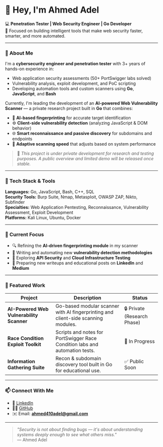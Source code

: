 # 👋 Hey, I'm Ahmed Adel  

💻 **Penetration Tester | Web Security Engineer | Go Developer**  
🎯 Focused on building intelligent tools that make web security faster, smarter, and more automated.  

---

### 🚀 About Me  

I'm a **cybersecurity engineer and penetration tester** with 3+ years of hands-on experience in:
- Web application security assessments (50+ PortSwigger labs solved)  
- Vulnerability analysis, exploit development, and PoC scripting  
- Developing automation tools and custom scanners using **Go**, **JavaScript**, and **Bash**  

Currently, I'm leading the development of an **AI-powered Web Vulnerability Scanner** — a private research project built in **Go** that combines:
- 🧩 **AI-based fingerprinting** for accurate target identification  
- ⚙️ **Client-side vulnerability detection** (analyzing JavaScript & DOM behavior)  
- 🌐 **Smart reconnaissance and passive discovery** for subdomains and endpoints  
- 🧠 **Adaptive scanning speed** that adjusts based on system performance  

> 🚧 *This project is under private development for research and testing purposes. A public overview and limited demo will be released once stable.*  

---

### 🧰 Tech Stack & Tools  

**Languages:** Go, JavaScript, Bash, C++, SQL  
**Security Tools:** Burp Suite, Nmap, Metasploit, OWASP ZAP, Nikto, Subfinder  
**Specialties:** Web Application Pentesting, Reconnaissance, Vulnerability Assessment, Exploit Development  
**Platforms:** Kali Linux, Ubuntu, Docker  

---

### 📘 Current Focus  

- 🔍 Refining the **AI-driven fingerprinting module** in my scanner  
- 🧪 Writing and automating new **vulnerability detection methodologies**  
- 🧰 Exploring **API Security** and **Cloud Infrastructure Testing**  
- 🧠 Preparing new writeups and educational posts on **LinkedIn** and **Medium**  

---

### 📂 Featured Work  

| Project | Description | Status |
|----------|--------------|--------|
| **AI-Powered Web Vulnerability Scanner** | Go-based modular scanner with AI fingerprinting and client-side scanning modules. | 🔒 Private (Research Phase) |
| **Race Condition Exploit Toolkit** | Scripts and notes for PortSwigger Race Condition labs and automation tests. | 🧩 In Progress |
| **Information Gathering Suite** | Recon & subdomain discovery tool built in Go for educational use. | ✅ Public Soon |

---

### 📫 Connect With Me  

- 💼 [LinkedIn](https://linkedin.com/in/ahmed-adel-27466b278)  
- 🧑‍💻 [GitHub](https://github.com/ahmed410adel)  
- ✉️ Email: **ahmed410adel@gmail.com**  

---

> *"Security is not about finding bugs — it's about understanding systems deeply enough to see what others miss."*  
— Ahmed Adel
